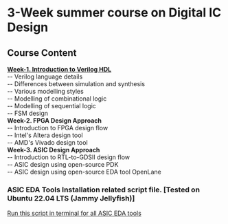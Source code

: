 # 3-Week summer course on Digital IC Design

## Course Content
<b>[Week-1. Introduction to Verilog HDL](https://github.com/dicdesign/workshop_may6th_25th_2024/tree/main/week1)</b><br>
-- Verilog language details<br>
-- Differences between simulation and synthesis<br>
-- Various modelling styles<br>
-- Modelling of combinational logic<br>
-- Modelling of sequential logic<br>
-- FSM design<br>
<b>Week-2. FPGA Design Approach</b><br>
-- Introduction to FPGA design flow<br>
-- Intel's Altera design tool<br>
-- AMD's Vivado design tool<br>
<b>Week-3. ASIC Design Approach</b><br>
-- Introduction to RTL-to-GDSII design flow<br>
-- ASIC design using open-source PDK<br>
-- ASIC design using open-source EDA tool OpenLane<br>


### ASIC EDA Tools Installation related script file. \[Tested on Ubuntu 22.04 LTS (Jammy Jellyfish)]

[Run this script in terminal for all ASIC EDA tools](https://github.com/dicdesign/asic_edatools/blob/main/asic_tools_set.sh)
